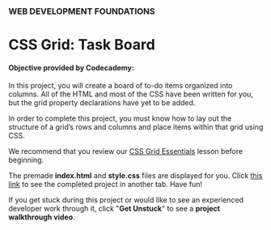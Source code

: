 ### WEB DEVELOPMENT FOUNDATIONS

# CSS Grid: Task Board

#### Objective provided by Codecademy:

In this project, you will create a board of to-do items organized into columns. All of the HTML and most of the CSS have been written for you, but the grid property declarations have yet to be added.

In order to complete this project, you must know how to lay out the structure of a grid’s rows and columns and place items within that grid using CSS.

We recommend that you review our [CSS Grid Essentials](https://www.codecademy.com/courses/learn-intermediate-css/lessons/css-grid-essentials/exercises/introduction-to-grids) lesson before beginning.

The premade **index.html** and **style.css** files are displayed for you. Click [this link](https://content.codecademy.com/courses/learn-css-grid/project-ii/index.html) to see the completed project in another tab. Have fun!

If you get stuck during this project or would like to see an experienced developer work through it, click "**Get Unstuck**" to see a **project walkthrough video**.
